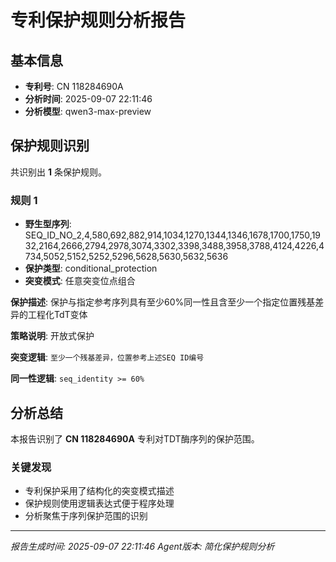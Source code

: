 # 专利保护规则分析报告

## 基本信息

- **专利号**: CN 118284690A
- **分析时间**: 2025-09-07 22:11:46
- **分析模型**: qwen3-max-preview

## 保护规则识别

共识别出 **1** 条保护规则。

### 规则 1

- **野生型序列**: SEQ_ID_NO_2,4,580,692,882,914,1034,1270,1344,1346,1678,1700,1750,1932,2164,2666,2794,2978,3074,3302,3398,3488,3958,3788,4124,4226,4734,5052,5152,5252,5296,5628,5630,5632,5636
- **保护类型**: conditional_protection
- **突变模式**: 任意突变位点组合

**保护描述**: 保护与指定参考序列具有至少60%同一性且含至少一个指定位置残基差异的工程化TdT变体

**策略说明**: 开放式保护

**突变逻辑**: `至少一个残基差异，位置参考上述SEQ ID编号`

**同一性逻辑**: `seq_identity >= 60%`

## 分析总结

本报告识别了 **CN 118284690A** 专利对TDT酶序列的保护范围。

### 关键发现

- 专利保护采用了结构化的突变模式描述
- 保护规则使用逻辑表达式便于程序处理
- 分析聚焦于序列保护范围的识别

---
*报告生成时间: 2025-09-07 22:11:46*
*Agent版本: 简化保护规则分析*

